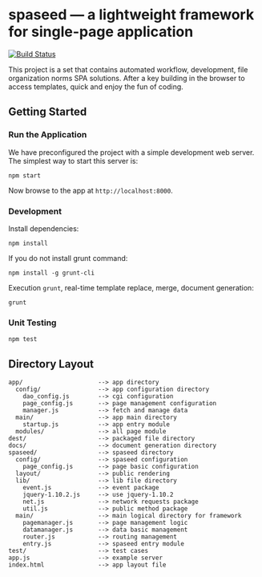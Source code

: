 # spaseed —  a lightweight framework for single-page application

[![Build Status](https://travis-ci.org/evanyuanvip/spaseed.svg?branch=master)](https://travis-ci.org/evanyuanvip/spaseed)

This project is a set that contains automated workflow, development, file organization norms SPA solutions. After a key building in the browser to access templates, quick and enjoy the fun of coding.

## Getting Started

### Run the Application

We have preconfigured the project with a simple development web server.  The simplest way to start
this server is:

```
npm start
```

Now browse to the app at `http://localhost:8000`.

### Development

Install dependencies:

```
npm install
```

If you do not install grunt command:

```
npm install -g grunt-cli
```

Execution `grunt`, real-time template replace, merge, document generation:

```
grunt
```

### Unit Testing

```
npm test
```

## Directory Layout
    app/                     --> app directory
      config/                --> app configuration directory
        dao_config.js        --> cgi configuration
        page_config.js       --> page management configuration
        manager.js           --> fetch and manage data
      main/                  --> app main directory
        startup.js           --> app entry module
      modules/               --> all page module
    dest/                    --> packaged file directory
    docs/                    --> document generation directory
    spaseed/                 --> spaseed directory
      config/                --> spaseed configuration
        page_config.js       --> page basic configuration
      layout/                --> public rendering
      lib/                   --> lib file directory
        event.js             --> event package
        jquery-1.10.2.js     --> use jquery-1.10.2
        net.js               --> network requests package
        util.js              --> public method package
      main/                  --> main logical directory for framework
        pagemanager.js       --> page management logic
        datamanager.js       --> data basic management
        router.js            --> routing management
        entry.js             --> spaseed entry module
    test/                    --> test cases
    app.js                   --> example server
    index.html               --> app layout file 
  


